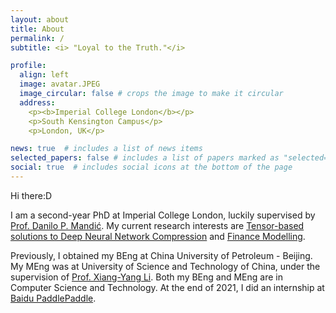 ```yaml
---
layout: about
title: About
permalink: /
subtitle: <i> "Loyal to the Truth."</i>

profile:
  align: left
  image: avatar.JPEG
  image_circular: false # crops the image to make it circular
  address: 
    <p><b>Imperial College London</b></p>
    <p>South Kensington Campus</p>
    <p>London, UK</p>

news: true  # includes a list of news items
selected_papers: false # includes a list of papers marked as "selected={true}"
social: true  # includes social icons at the bottom of the page
---
```

Hi there:D

I am a second-year PhD at Imperial College London, luckily supervised by [Prof. Danilo P. Mandić](https://www.commsp.ee.ic.ac.uk/~mandic/index.htm). My current research interests are <u>Tensor-based solutions to Deep Neural Network Compression</u> and <u>Finance Modelling</u>.

Previously, I obtained my BEng at China University of Petroleum - Beijing. My MEng was at University of Science and Technology of China, under the supervision of [Prof. Xiang-Yang Li](https://scholar.google.com/citations?user=JURtNb0AAAAJ&hl=en). Both my BEng and MEng are in Computer Science and Technology. At the end of 2021, I did an internship at [Baidu PaddlePaddle](https://github.com/PaddlePaddle).

<!-- Write your biography here. Tell the world about yourself. Link to your favorite [subreddit](http://reddit.com). You can put a picture in, too. The code is already in, just name your picture `prof_pic.jpg` and put it in the `img/` folder.

Put your address / P.O. box / other info right below your picture. You can also disable any these elements by editing `profile` property of the YAML header of your `_pages/about.md`. Edit `_bibliography/papers.bib` and Jekyll will render your [publications page](/al-folio/publications/) automatically.

Link to your social media connections, too. This theme is set up to use [Font Awesome icons](http://fortawesome.github.io/Font-Awesome/) and [Academicons](https://jpswalsh.github.io/academicons/), like the ones below. Add your Facebook, Twitter, LinkedIn, Google Scholar, or just disable all of them. -->
